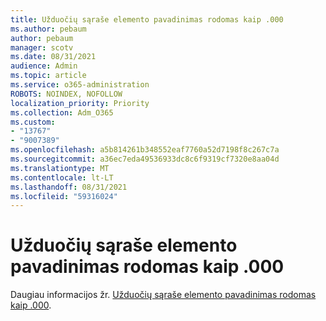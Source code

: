 ```yaml
---
title: Užduočių sąraše elemento pavadinimas rodomas kaip .000
ms.author: pebaum
author: pebaum
manager: scotv
ms.date: 08/31/2021
audience: Admin
ms.topic: article
ms.service: o365-administration
ROBOTS: NOINDEX, NOFOLLOW
localization_priority: Priority
ms.collection: Adm_O365
ms.custom:
- "13767"
- "9007389"
ms.openlocfilehash: a5b814261b348552eaf7760a52d7198f8c267c7a
ms.sourcegitcommit: a36ec7eda49536933dc8c6f9319cf7320e8aa04d
ms.translationtype: MT
ms.contentlocale: lt-LT
ms.lasthandoff: 08/31/2021
ms.locfileid: "59316024"
---
```

# <a name="task-list-shows-item-title-as-000"></a>Užduočių sąraše elemento pavadinimas rodomas kaip .000

Daugiau informacijos žr. [Užduočių sąraše elemento pavadinimas rodomas kaip .000](https://docs.microsoft.com/sharepoint/troubleshoot/lists-and-libraries/task-list-shows-000).